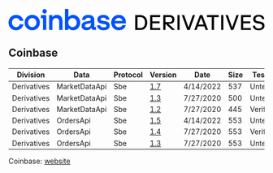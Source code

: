 [![Coinbase](https://github.com/Open-Markets-Initiative/Directory/blob/main/Images/Coinbase.png)](https://www.coinbase.com/)


## Coinbase

| Division | Data | Protocol | Version | Date | Size | Testing | Specification |
| --- | --- | --- | --- | --- | --- | --- | --- |
| Derivatives | MarketDataApi | Sbe | [1.7][Coinbase.Derivatives.MarketDataApi.Sbe.v1.7.Structs] | 4/14/2022 | 537 | Untested | [pdf][Coinbase.Derivatives.MarketDataApi.Sbe.v1.7.Pdf] - [xml][Coinbase.Derivatives.MarketDataApi.Sbe.v1.7.Xml] |
| Derivatives | MarketDataApi | Sbe | [1.3][Coinbase.Derivatives.MarketDataApi.Sbe.v1.3.Structs] | 7/27/2020 | 500 | Untested | [pdf][Coinbase.Derivatives.MarketDataApi.Sbe.v1.3.Pdf] - [xml][Coinbase.Derivatives.MarketDataApi.Sbe.v1.3.Xml] |
| Derivatives | MarketDataApi | Sbe | [1.2][Coinbase.Derivatives.MarketDataApi.Sbe.v1.2.Structs] | 7/27/2020 | 445 | Verified | [pdf][Coinbase.Derivatives.MarketDataApi.Sbe.v1.2.Pdf] - [xml][Coinbase.Derivatives.MarketDataApi.Sbe.v1.2.Xml] |
| Derivatives | OrdersApi | Sbe | [1.5][Coinbase.Derivatives.OrdersApi.Sbe.v1.5.Structs] | 4/14/2022 | 553 | Untested | [pdf][Coinbase.Derivatives.OrdersApi.Sbe.v1.5.Pdf] - [xml][Coinbase.Derivatives.OrdersApi.Sbe.v1.5.Xml] |
| Derivatives | OrdersApi | Sbe | [1.4][Coinbase.Derivatives.OrdersApi.Sbe.v1.4.Structs] | 7/27/2020 | 553 | Verified | [xml][Coinbase.Derivatives.OrdersApi.Sbe.v1.4.Xml] |
| Derivatives | OrdersApi | Sbe | [1.3][Coinbase.Derivatives.OrdersApi.Sbe.v1.3.Structs] | 7/27/2020 | 553 | Untested | [pdf][Coinbase.Derivatives.OrdersApi.Sbe.v1.3.Pdf] - [xml][Coinbase.Derivatives.OrdersApi.Sbe.v1.3.Xml] |


Coinbase: [website](https://www.coinbase.com/ "Go to Coinbase")


[Coinbase.Derivatives.MarketDataApi.Sbe.v1.2.Structs]: https://github.com/Open-Markets-Initiative/c-structs/blob/main/coinbase/Coinbase.Derivatives.MarketDataApi.Sbe.v1.2.h "Coinbase Derivatives MarketDataApi Sbe v1.2 C# Parsers Source File"
[Coinbase.Derivatives.MarketDataApi.Sbe.v1.2.Pdf]: https://github.com/Open-Markets-Initiative/Directory/blob/main/Specifications/Coinbase/Coinbase.Derivatives.MarketDataApi.Sbe.v1.2.pdf "Coinbase 1.2 Pdf"
[Coinbase.Derivatives.MarketDataApi.Sbe.v1.2.Xml]: https://github.com/Open-Markets-Initiative/Directory/blob/main/Specifications/Coinbase/Coinbase.Derivatives.MarketDataApi.Sbe.v1.2.xml "Coinbase 1.2 Xml"
[Coinbase.Derivatives.MarketDataApi.Sbe.v1.3.Structs]: https://github.com/Open-Markets-Initiative/c-structs/blob/main/coinbase/Coinbase.Derivatives.MarketDataApi.Sbe.v1.3.h "Coinbase Derivatives MarketDataApi Sbe v1.3 C# Parsers Source File"
[Coinbase.Derivatives.MarketDataApi.Sbe.v1.3.Pdf]: https://github.com/Open-Markets-Initiative/Directory/blob/main/Specifications/Coinbase/Coinbase.Derivatives.MarketDataApi.Sbe.v1.2.pdf "Coinbase 1.3 Pdf"
[Coinbase.Derivatives.MarketDataApi.Sbe.v1.3.Xml]: https://github.com/Open-Markets-Initiative/Directory/blob/main/Specifications/Coinbase/Coinbase.Derivatives.MarketDataApi.Sbe.v1.3.xml "Coinbase 1.3 Xml"
[Coinbase.Derivatives.MarketDataApi.Sbe.v1.7.Structs]: https://github.com/Open-Markets-Initiative/c-structs/blob/main/coinbase/Coinbase.Derivatives.MarketDataApi.Sbe.v1.7.h "Coinbase Derivatives MarketDataApi Sbe v1.7 C# Parsers Source File"
[Coinbase.Derivatives.MarketDataApi.Sbe.v1.7.Pdf]: https://github.com/Open-Markets-Initiative/Directory/blob/main/Specifications/Coinbase/Coinbase.Derivatives.MarketDataApi.Sbe.v1.7.pdf "Coinbase 1.7 Pdf"
[Coinbase.Derivatives.MarketDataApi.Sbe.v1.7.Xml]: https://github.com/Open-Markets-Initiative/Directory/blob/main/Specifications/Coinbase/Coinbase.Derivatives.MarketDataApi.Sbe.v1.7.xml "Coinbase 1.7 Xml"
[Coinbase.Derivatives.OrdersApi.Sbe.v1.3.Structs]: https://github.com/Open-Markets-Initiative/c-structs/blob/main/coinbase/Coinbase.Derivatives.OrdersApi.Sbe.v1.3.h "Coinbase Derivatives OrdersApi Sbe v1.3 C# Parsers Source File"
[Coinbase.Derivatives.OrdersApi.Sbe.v1.3.Pdf]: https://github.com/Open-Markets-Initiative/Directory/blob/main/Specifications/Coinbase/Coinbase.Derivatives.OrdersApi.Sbe.v1.3.pdf "Coinbase 1.3 Pdf"
[Coinbase.Derivatives.OrdersApi.Sbe.v1.3.Xml]: https://github.com/Open-Markets-Initiative/Directory/blob/main/Specifications/Coinbase/Coinbase.Derivatives.OrdersApi.Sbe.v1.3.xml "Coinbase 1.3 Xml"
[Coinbase.Derivatives.OrdersApi.Sbe.v1.4.Structs]: https://github.com/Open-Markets-Initiative/c-structs/blob/main/coinbase/Coinbase.Derivatives.OrdersApi.Sbe.v1.4.h "Coinbase Derivatives OrdersApi Sbe v1.4 C# Parsers Source File"
[Coinbase.Derivatives.OrdersApi.Sbe.v1.4.Xml]: https://github.com/Open-Markets-Initiative/Directory/blob/main/Specifications/Coinbase/Coinbase.Derivatives.OrdersApi.Sbe.v1.4.xml "Coinbase 1.4 Xml"
[Coinbase.Derivatives.OrdersApi.Sbe.v1.5.Structs]: https://github.com/Open-Markets-Initiative/c-structs/blob/main/coinbase/Coinbase.Derivatives.OrdersApi.Sbe.v1.5.h "Coinbase Derivatives OrdersApi Sbe v1.5 C# Parsers Source File"
[Coinbase.Derivatives.OrdersApi.Sbe.v1.5.Pdf]: https://github.com/Open-Markets-Initiative/Directory/blob/main/Specifications/Coinbase/Coinbase.Derivatives.OrdersApi.Sbe.v1.5.pdf "Coinbase 1.5 Pdf"
[Coinbase.Derivatives.OrdersApi.Sbe.v1.5.Xml]: https://github.com/Open-Markets-Initiative/Directory/blob/main/Specifications/Coinbase/Coinbase.Derivatives.OrdersApi.Sbe.v1.5.xml "Coinbase 1.5 Xml"
